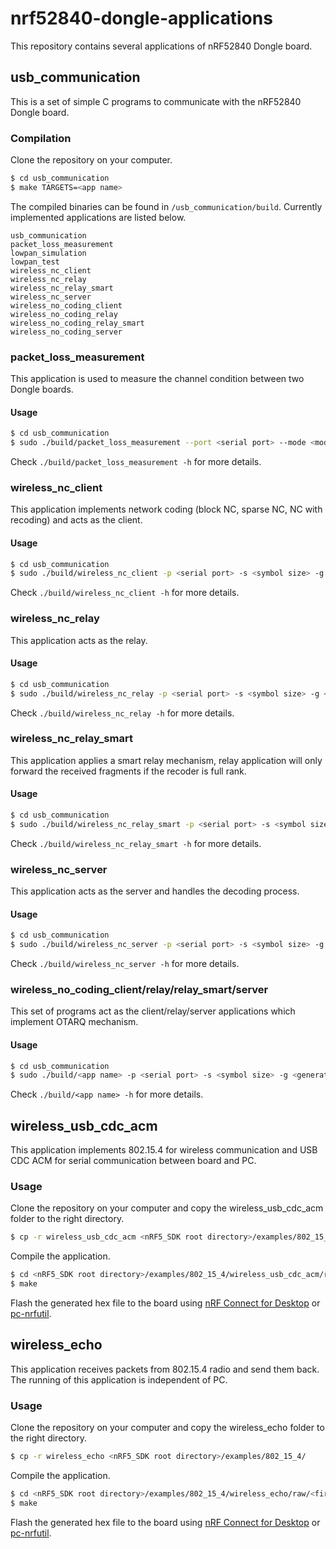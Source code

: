 
# nrf52840-dongle-applications
This repository contains several applications of nRF52840 Dongle board.

## usb_communication
This is a set of simple C programs to communicate with the nRF52840 Dongle board.
### Compilation
Clone the repository on your computer.
```bash
$ cd usb_communication
$ make TARGETS=<app name>
```
The compiled binaries can be found in ```/usb_communication/build```.
Currently implemented applications are listed below.
```
usb_communication
packet_loss_measurement
lowpan_simulation
lowpan_test
wireless_nc_client
wireless_nc_relay
wireless_nc_relay_smart
wireless_nc_server
wireless_no_coding_client
wireless_no_coding_relay
wireless_no_coding_relay_smart
wireless_no_coding_server
```
### packet_loss_measurement
This application is used to measure the channel condition between two Dongle boards.
#### Usage
```bash
$ cd usb_communication
$ sudo ./build/packet_loss_measurement --port <serial port> --mode <mode>
```
Check ```./build/packet_loss_measurement -h``` for more details.

### wireless_nc_client
This application implements network coding (block NC, sparse NC, NC with recoding) and acts as the client.
#### Usage
```bash
$ cd usb_communication
$ sudo ./build/wireless_nc_client -p <serial port> -s <symbol size> -g <generation size> -r <redundancy>
```
Check ```./build/wireless_nc_client -h``` for more details.

### wireless_nc_relay
This application acts as the relay.
#### Usage
```bash
$ cd usb_communication
$ sudo ./build/wireless_nc_relay -p <serial port> -s <symbol size> -g <generation size> -r <redundancy> -l <log file name>
```
Check ```./build/wireless_nc_relay -h``` for more details.

### wireless_nc_relay_smart
This application applies a smart relay mechanism, relay application will only forward the received fragments if the recoder is full rank.
#### Usage
```bash
$ cd usb_communication
$ sudo ./build/wireless_nc_relay_smart -p <serial port> -s <symbol size> -g <generation size> -r <redundancy> -l <log file name>
```
Check ```./build/wireless_nc_relay_smart -h``` for more details.

### wireless_nc_server
This application acts as the server and handles the decoding process.
#### Usage
```bash
$ cd usb_communication
$ sudo ./build/wireless_nc_server -p <serial port> -s <symbol size> -g <generation size> -r <redundancy> -l <log file name>
```
Check ```./build/wireless_nc_server -h``` for more details.

### wireless_no_coding_client/relay/relay_smart/server
This set of programs act as the client/relay/server applications which implement OTARQ mechanism.
#### Usage
```bash
$ cd usb_communication
$ sudo ./build/<app name> -p <serial port> -s <symbol size> -g <generation size> -l <log file name>
```
Check ```./build/<app name> -h``` for more details.

## wireless_usb_cdc_acm
This application implements 802.15.4 for wireless communication and USB CDC ACM for serial communication between board and PC.
### Usage
Clone the repository on your computer and copy the wireless_usb_cdc_acm folder to the right directory.
```bash
$ cp -r wireless_usb_cdc_acm <nRF5_SDK root directory>/examples/802_15_4/
```
Compile the application.
```bash
$ cd <nRF5_SDK root directory>/examples/802_15_4/wireless_usb_cdc_acm/raw/<first/second/third>/pca10059_xfn/blank/armgcc
$ make
```
Flash the generated hex file to the board using [nRF Connect for Desktop](https://www.nordicsemi.com/eng/Products/Bluetooth-low-energy/nRF-Connect-for-Desktop) or [pc-nrfutil](https://github.com/NordicSemiconductor/pc-nrfutil).
## wireless_echo
This application receives packets from 802.15.4 radio and send them back. The running of this application is independent of PC.
### Usage
Clone the repository on your computer and copy the wireless_echo folder to the right directory.
```bash
$ cp -r wireless_echo <nRF5_SDK root directory>/examples/802_15_4/
```
Compile the application.
```bash
$ cd <nRF5_SDK root directory>/examples/802_15_4/wireless_echo/raw/<first/second/third>/pca10059_xfn/blank/armgcc
$ make
```
Flash the generated hex file to the board using [nRF Connect for Desktop](https://www.nordicsemi.com/eng/Products/Bluetooth-low-energy/nRF-Connect-for-Desktop) or [pc-nrfutil](https://github.com/NordicSemiconductor/pc-nrfutil).
